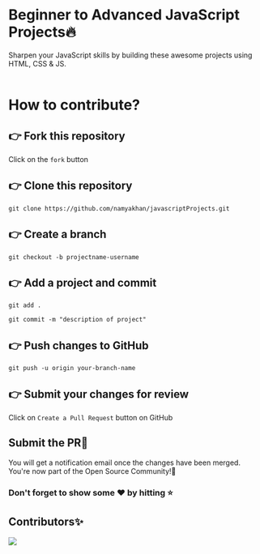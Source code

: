 # Beginner to Advanced JavaScript Projects🔥

Sharpen your JavaScript skills by building these awesome projects using HTML, CSS &amp; JS.
<br>
<br>

# How to contribute? <br>

## 👉 Fork this repository <br>

Click on the `fork` button<br>

## 👉 Clone this repository <br>

```
git clone https://github.com/namyakhan/javascriptProjects.git
```

## 👉 Create a branch

```
git checkout -b projectname-username
```

## 👉 Add a project and commit

```
git add .
```

```
git commit -m "description of project"
```

## 👉 Push changes to GitHub

```
git push -u origin your-branch-name
```

## 👉 Submit your changes for review

Click on `Create a Pull Request` button on GitHub<br>

## Submit the PR🤩

You will get a notification email once the changes have been merged. You're now part of the Open Source Community!🎉

### Don't forget to show some ❤️ by hitting ⭐️

## Contributors✨

<a href="https://github.com/namyakhan/javascriptProjects/graphs/contributors">
  <img src="https://contributors-img.web.app/image?repo=namyakhan/javascriptProjects" />
</a>


